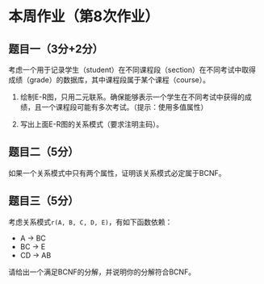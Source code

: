 # 本周作业（第8次作业）

## 题目一（3分+2分）

考虑一个用于记录学生（student）在不同课程段（section）在不同考试中取得成绩（grade）的数据库，其中课程段属于某个课程（course）。

1. 绘制E-R图，只用二元联系。确保能够表示一个学生在不同考试中获得的成绩，且一个课程段可能有多次考试。（提示：使用多值属性）

2. 写出上面E-R图的关系模式（要求注明主码）。

## 题目二（5分）

如果一个关系模式中只有两个属性，证明该关系模式必定属于BCNF。

## 题目三（5分）

考虑关系模式`r(A, B, C, D, E)`，有如下函数依赖：

- A → BC
- BC → E
- CD → AB

请给出一个满足BCNF的分解，并说明你的分解符合BCNF。

